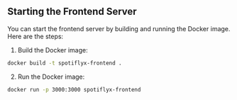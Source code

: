 ## Starting the Frontend Server

You can start the frontend server by building and running the Docker image. Here are the steps:

1. Build the Docker image:

```bash
docker build -t spotiflyx-frontend .
```

2. Run the Docker image:

```bash
docker run -p 3000:3000 spotiflyx-frontend
```
